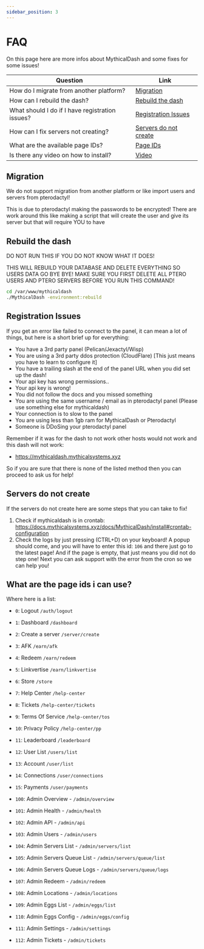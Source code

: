 ```yaml
---
sidebar_position: 3
---
```

# FAQ 
On this page here are more infos about MythicalDash and some fixes for some issues!

| Question | Link |
| --- | --- |
| How do I migrate from another platform? | [Migration](#migration) |
| How can I rebuild the dash? | [Rebuild the dash](#rebuild-the-dash) |
| What should I do if I have registration issues? | [Registration Issues](#registration-issues) |
| How can I fix servers not creating? | [Servers do not create](#servers-do-not-create) |
| What are the available page IDs? | [Page IDs](#what-are-the-page-ids-i-can-use) |
| Is there any video on how to install? | [Video](https://www.youtube.com/watch?v=8lsBegNFBbE) |

## Migration
We do not support migration from another platform or like import users and servers from pterodactyl!

This is due to pterodactyl making the passwords to be encrypted!
There are work around this like making a script that will create the user and give its server but that will require YOU to have

## Rebuild the dash
DO NOT RUN THIS IF YOU DO NOT KNOW WHAT IT DOES!

THIS WILL REBUILD YOUR DATABASE AND DELETE EVERYTHING SO USERS DATA GO BYE BYE!
MAKE SURE YOU FIRST DELETE ALL PTERO USERS AND PTERO SERVERS BEFORE YOU RUN THIS COMMAND!

```bash
cd /var/www/mythicaldash
./MythicalDash -environment:rebuild
```

## Registration Issues
If you get an error like failed to connect to the panel, it can mean a lot of things, but here is a short brief up for everything:

- You have a 3rd party panel (Pelican/Jexactyl/Wisp)
- You are using a 3rd party ddos protection (CloudFlare) [This just means you have to learn to configure it] 
- You have a trailing slash at the end of the panel URL when you did set up the dash!
- Your api key has wrong permissions..
- Your api key is wrong!
- You did not follow the docs and you missed something
- You are using the same username / email as in pterodactyl panel (Please use something else for mythicaldash)
- Your connection is to slow to the panel
- You are using less than 1gb ram for MythicalDash or Pterodactyl
- Someone is DDoSing your pterodactyl panel

Remember if it was for the dash to not work other hosts would not work and this dash will not work:
- https://mythicaldash.mythicalsystems.xyz

So if you are sure that there is none of the listed method then you can proceed to ask us for help!


## Servers do not create

If the servers do not create here are some steps that you can take to fix!

1) Check if mythicaldash is in crontab: https://docs.mythicalsystems.xyz/docs/MythicalDash/install#crontab-configuration
2) Check the logs by just pressing (CTRL+D) on your keyboard! 
A popup should come, and you will have to enter this id: `106` and there just go to the latest page! And if the page is empty, that just means you did not do step one! Next you can ask support with the error from the cron so we can help you!


## What are the page ids i can use?
Where here is a list:

- `0`:  Logout `/auth/logout`
- `1`:  Dashboard `/dashboard`
- `2`:  Create a server `/server/create`
- `3`:  AFK `/earn/afk`
- `4`:  Redeem `/earn/redeem`
- `5`:  Linkvertise `/earn/linkvertise`
- `6`:  Store `/store`
- `7`:  Help Center `/help-center`
- `8`:  Tickets `/help-center/tickets`
- `9`:  Terms Of Service `/help-center/tos`
- `10`:  Privacy Policy `/help-center/pp`
- `11`:  Leaderboard `/leaderboard`
- `12`:  User List `/users/list`
- `13`:  Account `/user/list`
- `14`:  Connections `/user/connections`
- `15`:  Payments `/user/payments`

- `100`: Admin Overview - `/admin/overview`
- `101`: Admin Health - `/admin/health`
- `102`: Admin API - `/admin/api`
- `103`: Admin Users - `/admin/users`
- `104`: Admin Servers List - `/admin/servers/list`
- `105`: Admin Servers Queue List - `/admin/servers/queue/list`
- `106`: Admin Servers Queue Logs - `/admin/servers/queue/logs`
- `107`: Admin Redeem - `/admin/redeem`
- `108`: Admin Locations - `/admin/locations`
- `109`: Admin Eggs List - `/admin/eggs/list`
- `110`: Admin Eggs Config - `/admin/eggs/config`
- `111`: Admin Settings - `/admin/settings`
- `112`: Admin Tickets - `/admin/tickets`